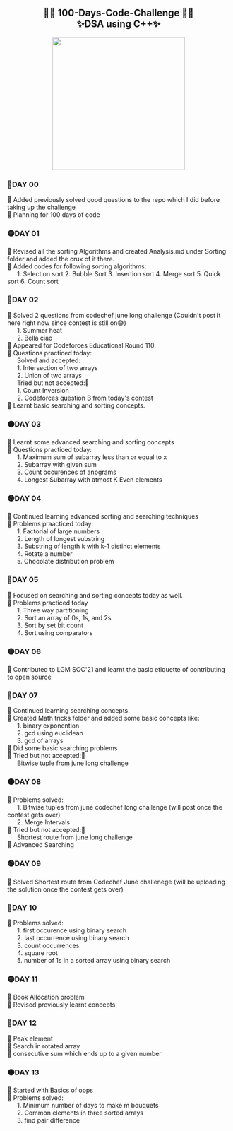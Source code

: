 <h2 align="center"> 🤩🚀 100-Days-Code-Challenge 🚀🤩 </br> ✨DSA using C++✨ </h2>
<p align="center">
<img align="center" src="https://github.com/Iamtripathisatyam/iamtripathisatyam/blob/master/Content/manufacturetocat.png" width="300"/>
</p>
<h3>🔴DAY 00</h3> 
🚀 Added previously solved good questions to the repo which I did before taking up the challenge </br>
🚀 Planning for 100 days of code </br>
<h3>🟡DAY 01</h3> 
🚀 Revised all the sorting Algorithms and created Analysis.md under Sorting folder and added the crux of it there.</br>
🚀 Added codes for following sorting algorithms:</br>
   &ensp; &ensp; 1. Selection sort 2. Bubble Sort 3. Insertion sort 4. Merge sort 5. Quick sort 6. Count sort </br>
<h3>🔵DAY 02</h3>
🚀 Solved 2 questions from codechef june long challenge (Couldn't post it here right now since contest is still on😅)</br>
&ensp; &ensp; 1. Summer heat <br>
&ensp; &ensp; 2. Bella ciao <br>
🚀 Appeared for Codeforces Educational Round 110. <br>
🚀 Questions practiced today:<br>
 &ensp; &ensp; Solved and accepted:<br>
 &ensp; &ensp; 1. Intersection of two arrays <br>
 &ensp; &ensp; 2. Union of two arrays <br>
 &ensp; &ensp; Tried but not accepted:🙁  <br>
 &ensp; &ensp; 1. Count Inversion<br>
 &ensp; &ensp; 2. Codeforces question B from today's contest<br>
🚀 Learnt basic searching and sorting concepts.<br>
<h3>🟠DAY 03</h3>
🚀 Learnt some advanced searching and sorting concepts <br>
🚀 Questions practiced today:<br>
&ensp; &ensp; 1. Maximum sum of subarray less than or equal to x <br>
&ensp; &ensp; 2. Subarray with given sum <br>
&ensp; &ensp; 3. Count occurences of anograms <br>
&ensp; &ensp; 4. Longest Subarray with atmost K Even elements <br>
<h3>🟢DAY 04</h3>
🚀 Continued learning advanced sorting and searching techniques <br>
🚀 Problems praacticed today: <br>
&ensp; &ensp; 1. Factorial of large numbers <br>
&ensp; &ensp; 2. Length of longest substring <br>
&ensp; &ensp; 3. Substring of length k with k-1 distinct elements <br>
&ensp; &ensp; 4. Rotate a number <br>
&ensp; &ensp; 5. Chocolate distribution problem <br>
<h3>🔴DAY 05</h3>
🚀 Focused on searching and sorting concepts today as well. <br>
🚀 Problems practiced today <br>
&ensp; &ensp; 1. Three way partitioning <br>
&ensp; &ensp; 2. Sort an array of 0s, 1s, and 2s <br>
&ensp; &ensp; 3. Sort by set bit count <br>
&ensp; &ensp; 4. Sort using comparators <br>
<h3>🟡DAY 06</h3> 
🚀 Contributed to LGM SOC'21 and learnt the basic etiquette of contributing to open source <br>
<h3>🔵DAY 07</h3>
🚀 Continued learning searching concepts. <br>
🚀 Created Math tricks folder and added some basic concepts like: <br>
&ensp; &ensp; 1. binary exponention <br>
&ensp; &ensp; 2. gcd using euclidean <br>
&ensp; &ensp; 3. gcd of arrays <br>
🚀 Did some basic searching problems <br>
🚀 Tried but not accepted:🙁  <br>
&ensp; &ensp; Bitwise tuple from june long challenge <br>
<h3>🟠DAY 08</h3>
🚀 Problems solved: <br>
&ensp; &ensp; 1. Bitwise tuples from june codechef long challenge (will post once the contest gets over) <br>
&ensp; &ensp; 2. Merge Intervals <br>
🚀 Tried but not accepted:🙁  <br>
&ensp; &ensp; Shortest route from june long challenge <br>
🚀 Advanced Searching <br>
<h3>🟢DAY 09</h3>
🚀 Solved Shortest route from Codechef June challenege (will be uploading the solution once the contest gets over)
<h3>🔴DAY 10</h3>
🚀 Problems solved: <br>
&ensp; &ensp; 1. first occurence using binary search <br>
&ensp; &ensp; 2. last occurrence using binary search <br>
&ensp; &ensp; 3. count occurrences <br>
&ensp; &ensp; 4. square root <br>
&ensp; &ensp; 5. number of 1s in a sorted array using binary search <br>
<h3>🟡DAY 11</h3>
🚀 Book Allocation problem <br>
🚀 Revised previously learnt concepts
<h3>🔵DAY 12</h3>
🚀 Peak element <br>
🚀 Search in rotated array <br>
🚀 consecutive sum which ends up to a given number
<h3>🟠DAY 13</h3>
🚀 Started with Basics of oops <br>
🚀 Problems solved: <br>
&ensp; &ensp; 1. Minimum number of days to make m bouquets <br>
&ensp; &ensp; 2. Common elements in three sorted arrays <br>
&ensp; &ensp; 3. find pair difference <br>


